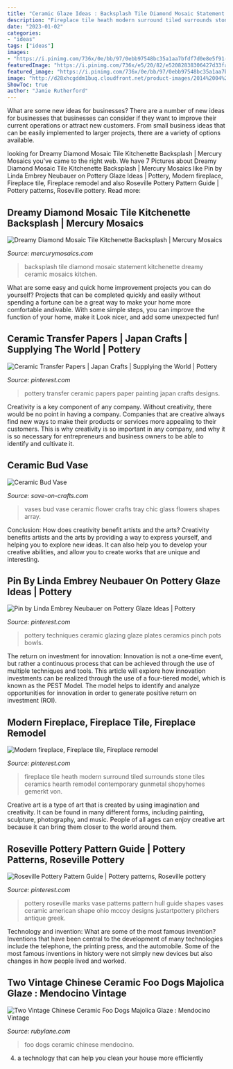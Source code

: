 ```yaml
---
title: "Ceramic Glaze Ideas : Backsplash Tile Diamond Mosaic Statement Kitchenette Dreamy Ceramic Mosaics Kitchen"
description: "Fireplace tile heath modern surround tiled surrounds stone tiles ceramics hearth remodel contemporary gunmetal shopyhomes gemerkt von"
date: "2023-01-02"
categories:
- "ideas"
tags: ["ideas"]
images:
- "https://i.pinimg.com/736x/0e/bb/97/0ebb97548bc35a1aa7bfdf7d0e8e5f91--pottery-techniques-pottery-plates.jpg"
featuredImage: "https://i.pinimg.com/736x/e5/20/82/e52082838306427d33fa714dae1b94a5.jpg"
featured_image: "https://i.pinimg.com/736x/0e/bb/97/0ebb97548bc35a1aa7bfdf7d0e8e5f91--pottery-techniques-pottery-plates.jpg"
image: "http://d28xhcgddm1buq.cloudfront.net/product-images/2014%2004%2002_1126_edited-1.jpg"
ShowToc: true
author: "Jamie Rutherford"
---
```



What are some new ideas for businesses?
There are a number of new ideas for businesses that businesses can consider if they want to improve their current operations or attract new customers. From small business ideas that can be easily implemented to larger projects, there are a variety of options available.

	

		
looking for Dreamy Diamond Mosaic Tile Kitchenette Backsplash | Mercury Mosaics you've came to the right web. We have 7 Pictures about Dreamy Diamond Mosaic Tile Kitchenette Backsplash | Mercury Mosaics like Pin by Linda Embrey Neubauer on Pottery Glaze Ideas | Pottery, Modern fireplace, Fireplace tile, Fireplace remodel and also Roseville Pottery Pattern Guide | Pottery patterns, Roseville pottery. Read more:
		
    
## Dreamy Diamond Mosaic Tile Kitchenette Backsplash | Mercury Mosaics

<img loading=lazy src="https://cdn.shopify.com/s/files/1/2440/8571/files/MosaicCeramicTileBacksplash_e6c74a46-aa01-43e7-88da-beb76e96daf8_2048x2048.jpg?v=1575486853" onerror="this.onerror=null;this.src='https://tse2.mm.bing.net/th?id=OIP.abNmHiEB5rtpamMjs50eZAHaE7&amp;pid=15.1';" alt="Dreamy Diamond Mosaic Tile Kitchenette Backsplash | Mercury Mosaics">

_Source: mercurymosaics.com_

>backsplash tile diamond mosaic statement kitchenette dreamy ceramic mosaics kitchen. 

	

What are some easy and quick home improvement projects you can do yourself?
Projects that can be completed quickly and easily without spending a fortune can be a great way to make your home more comfortable andivable. With some simple steps, you can improve the function of your home, make it Look nicer, and add some unexpected fun!

    
## Ceramic Transfer Papers | Japan Crafts | Supplying The World | Pottery

<img loading=lazy src="https://i.pinimg.com/736x/e5/20/82/e52082838306427d33fa714dae1b94a5.jpg" onerror="this.onerror=null;this.src='https://tse4.mm.bing.net/th?id=OIP.HWX_4wpXpszf_xJbN1xjLAHaMx&amp;pid=15.1';" alt="Ceramic Transfer Papers | Japan Crafts | Supplying the World | Pottery">

_Source: pinterest.com_

>pottery transfer ceramic papers paper painting japan crafts designs. 

	

Creativity is a key component of any company. Without creativity, there would be no point in having a company. Companies that are creative always find new ways to make their products or services more appealing to their customers. This is why creativity is so important in any company, and why it is so necessary for entrepreneurs and business owners to be able to identify and cultivate it.

    
## Ceramic Bud Vase

<img loading=lazy src="http://d28xhcgddm1buq.cloudfront.net/product-images/2014%2004%2002_1126_edited-1.jpg" onerror="this.onerror=null;this.src='https://tse3.mm.bing.net/th?id=OIP.2OnQSzVB4kH_JR84My5YHAHaG2&amp;pid=15.1';" alt="Ceramic Bud Vase">

_Source: save-on-crafts.com_

>vases bud vase ceramic flower crafts tray chic glass flowers shapes array. 

	

Conclusion: How does creativity benefit artists and the arts?
Creativity benefits artists and the arts by providing a way to express yourself, and helping you to explore new ideas. It can also help you to develop your creative abilities, and allow you to create works that are unique and interesting.

    
## Pin By Linda Embrey Neubauer On Pottery Glaze Ideas | Pottery

<img loading=lazy src="https://i.pinimg.com/736x/0e/bb/97/0ebb97548bc35a1aa7bfdf7d0e8e5f91--pottery-techniques-pottery-plates.jpg" onerror="this.onerror=null;this.src='https://tse1.mm.bing.net/th?id=OIP.sEUthGYW4EUCryzAJoaCJQHaGJ&amp;pid=15.1';" alt="Pin by Linda Embrey Neubauer on Pottery Glaze Ideas | Pottery">

_Source: pinterest.com_

>pottery techniques ceramic glazing glaze plates ceramics pinch pots bowls. 

	

The return on investment for innovation:
Innovation is not a one-time event, but rather a continuous process that can be achieved through the use of multiple techniques and tools. This article will explore how innovation investments can be realized through the use of a four-tiered model, which is known as the PEST Model. The model helps to identify and analyze opportunities for innovation in order to generate positive return on investment (ROI).

    
## Modern Fireplace, Fireplace Tile, Fireplace Remodel

<img loading=lazy src="https://i.pinimg.com/originals/e4/48/2b/e4482be81d392ced505ccdd05ec5a396.jpg" onerror="this.onerror=null;this.src='https://tse3.mm.bing.net/th?id=OIP.vg8CNLiHZ-oAuB3dMjZkZAHaK2&amp;pid=15.1';" alt="Modern fireplace, Fireplace tile, Fireplace remodel">

_Source: pinterest.com_

>fireplace tile heath modern surround tiled surrounds stone tiles ceramics hearth remodel contemporary gunmetal shopyhomes gemerkt von. 

	

Creative art is a type of art that is created by using imagination and creativity. It can be found in many different forms, including painting, sculpture, photography, and music. People of all ages can enjoy creative art because it can bring them closer to the world around them.

    
## Roseville Pottery Pattern Guide | Pottery Patterns, Roseville Pottery

<img loading=lazy src="https://i.pinimg.com/736x/ea/8b/fd/ea8bfd807eed23bc379e5e517af34b47.jpg" onerror="this.onerror=null;this.src='https://tse4.mm.bing.net/th?id=OIP.jUJkgr-AsqFt4d6e-EDbhgAAAA&amp;pid=15.1';" alt="Roseville Pottery Pattern Guide | Pottery patterns, Roseville pottery">

_Source: pinterest.com_

>pottery roseville marks vase patterns pattern hull guide shapes vases ceramic american shape ohio mccoy designs justartpottery pitchers antique greek. 

	

Technology and invention: What are some of the most famous invention?
Inventions that have been central to the development of many technologies include the telephone, the printing press, and the automobile. Some of the most famous inventions in history were not simply new devices but also changes in how people lived and worked.

    
## Two Vintage Chinese Ceramic Foo Dogs Majolica Glaze : Mendocino Vintage

<img loading=lazy src="https://cdn0.rubylane.com/_pod/item/604371/Pairx20Ceramicx20Foox20Dogs/Two-Vintage-Chinese-Ceramic-Foo-Dogs-full-2o-2048-13-f.jpg" onerror="this.onerror=null;this.src='https://tse3.mm.bing.net/th?id=OIP.DXaDDIpGBruy22OtbkD0lgHaHa&amp;pid=15.1';" alt="Two Vintage Chinese Ceramic Foo Dogs Majolica Glaze : Mendocino Vintage">

_Source: rubylane.com_

>foo dogs ceramic chinese mendocino. 

	

4. a technology that can help you clean your house more efficiently

